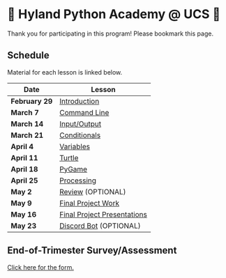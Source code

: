 # 🐍 Hyland Python Academy @ UCS 🐍
Thank you for participating in this program! Please bookmark this page.

## Schedule
Material for each lesson is linked below.

| Date | Lesson |
|-|-|
| **February 29**| [Introduction](HelloPy/StudentDesc.md) |
| **March 7** | [Command Line](CommandLine/StudentDesc.md) |
| **March 14** | [Input/Output](InputOutput/StudentDesc.md) |
| **March 21** | [Conditionals](Conditionals/StudentDesc.md) |
| **April 4** | [Variables](Variables/StudentDesc.md) |
| **April 11** | [Turtle](Turtle/StudentDesc.md) |
| **April 18** | [PyGame](PyGame/StudentDesc.md) |
| **April 25** | [Processing](Processing/StudentDesc.md) |
| **May 2** | [Review](Review/StudentDesc.md) (OPTIONAL) |
| **May 9** | [Final Project Work](FinalProjectWork/StudentDesc.md) |
| **May 16** | [Final Project Presentations](FinalProjectPresentations/StudentDesc.md) |
| **May 23** | [Discord Bot](DiscordBot/StudentDesc.md) (OPTIONAL) |

## End-of-Trimester Survey/Assessment
[Click here for the form.](TODO)
